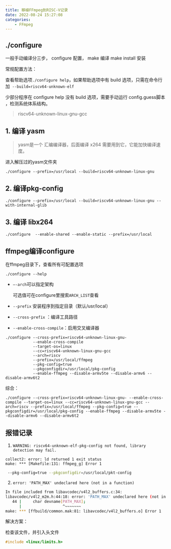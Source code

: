 ```yaml
---
title: 移植FFmpeg到RISC-V记录
date: 2022-08-24 15:27:08
categories: 
    - FFmpeg
---
```


## ./configure

一般手动编译分三步， configure 配置， make 编译 make install 安装

常规配置方法：

查看帮助选项`./configure help`，如果帮助选项中有 build 选项，只需在命令行加` --build=riscv64-unknown-elf`

少部分程序在 configure help 没有 build 选项，需要手动运行 config.guess脚本 ，检测系统体系结构。

> riscv64-unknown-linux-gnu-gcc

## 1. 编译 yasm

> yasm是一个 汇编编译器，后面编译 x264 需要用到它，它能加快编译速度。

进入解压过的yasm文件夹

```
./configure --prefix=/usr/local --build=riscv64-unknown-linux-gnu
```





## 2. 编译pkg-config

```
./configure --prefix=/usr/local --build=riscv64-unknown-linux-gnu --with-internal-glib
```



## 3. 编译 libx264

```
./configure  --enable-shared --enable-static --prefix=/usr/local
```







##  ffmpeg编译configure

在ffmpeg目录下，查看所有可配置选项

````assembly
./configure --help
````

- `–-arch`可以指定架构

  可选值可在configure里搜索`ARCH_LIST`查看

- `--prefix` 安装程序到指定目录（默认/usr/local）

- `--cross-prefix` ：编译工具路径

- `--enable-cross-compile`：启用交叉编译器

```
./configure --cross-prefix=riscv64-unknown-linux-gnu- 
			--enable-cross-compile 
			--target-os=linux 
			--cc=riscv64-unknown-linux-gnu-gcc 
			--arch=riscv 
			--prefix=/usr/local/ffmpeg 
			--pkg-config=true 
			--pkgconfigdir=/usr/local/pkg-config 
			--enable-ffmpeg --disable-armv5te --disable-armv6 --disable-armv6t2 
```

综合：

```
./configure --cross-prefix=riscv64-unknown-linux-gnu- --enable-cross-compile --target-os=linux --cc=riscv64-unknown-linux-gnu-gcc --arch=riscv --prefix=/usr/local/ffmpeg --pkg-config=true --pkgconfigdir=/usr/local/pkg-config --enable-ffmpeg --disable-armv5te --disable-armv6 --disable-armv6t2 
```







## 报错记录

1. `WARNING: riscv64-unknown-elf-pkg-config not found, library detection may fail.`



```
collect2: error: ld returned 1 exit status
make: *** [Makefile:131: ffmpeg_g] Error 1
```

``` bash
 --pkg-config=true --pkgconfigdir=/usr/local/pkt-config
```


2. `error: 'PATH_MAX' undeclared here (not in a function)`

``` bash
In file included from libavcodec/v4l2_buffers.c:34:
libavcodec/v4l2_m2m.h:44:18: error: 'PATH_MAX' undeclared here (not in a function)
   44 |     char devname[PATH_MAX];
      |                  ^~~~~~~~
make: *** [ffbuild/common.mak:81: libavcodec/v4l2_buffers.o] Error 1
```

解决方案：

检查该文件，并引入头文件

``` C
#include <linux/limits.h>
```